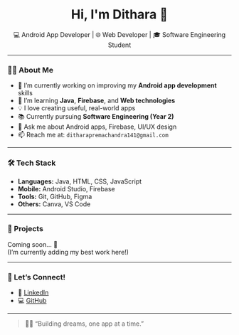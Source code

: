 <h1 align="center">Hi, I'm Dithara 👋</h1>
<p align="center">
  💻 Android App Developer | 🌐 Web Developer | 🎓 Software Engineering Student
</p>

---

### 👩‍💻 About Me

- 🔭 I’m currently working on improving my **Android app development** skills  
- 🌱 I’m learning **Java**, **Firebase**, and **Web technologies**  
- 💡 I love creating useful, real-world apps  
- 📚 Currently pursuing **Software Engineering (Year 2)**  
- 💬 Ask me about Android apps, Firebase, UI/UX design  
- 📫 Reach me at: `ditharapremachandra141@gmail.com`

---

### 🛠️ Tech Stack

- **Languages:** Java, HTML, CSS, JavaScript  
- **Mobile:** Android Studio, Firebase  
- **Tools:** Git, GitHub, Figma  
- **Others:** Canva, VS Code

---

### 📌 Projects

Coming soon… 🚧  
(I’m currently adding my best work here!)

---

### 🤝 Let’s Connect!

- 💼 [LinkedIn]([https://www.linkedin.com/in/your-username](https://www.linkedin.com/in/dithara-premachandra-1b6a16365?utm_source=share&utm_campaign=share_via&utm_content=profile&utm_medium=android_app))  
- 💻 [GitHub](https://github.com/Dithara00)

---

> 🧚‍♀️ “Building dreams, one app at a time.”

<!--
**Dithara00/Dithara00** is a ✨ _special_ ✨ repository because its `README.md` (this file) appears on your GitHub profile.

Here are some ideas to get you started:

- 🔭 I’m currently working on ...
- 🌱 I’m currently learning ...
- 👯 I’m looking to collaborate on ...
- 🤔 I’m looking for help with ...
- 💬 Ask me about ...
- 📫 How to reach me: ...
- 😄 Pronouns: ...
- ⚡ Fun fact: ...
-->
